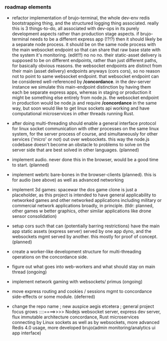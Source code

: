


### roadmap elements

- refactor implementation of brujo-terminal, the whole dev-env redis bootstrapping thing, and the structured logging thing associated.  really this is 3 things-to-do, all associated with dev-ops in its purely development aspects rather than production stage aspects.  if brujo-terminal needs to be a different express app (!?!?) then it should likely be a separate node process.  it should be on the same node process with the main websocket endpoint so that can share that raw base state with the system it's monitoring. (edit!!!) no no no.  their static-asset delivery is supposed to be on different endpoints, rather than just different paths, for basically obvious reasons.  the websocket endpoints are distinct from their main (asset delivery) endpoints anyways (cors cors), so no reason not to point to same websocket endpoint.  that websocket endpoint can be considered well-referenced by **/concordance**.   in the dev-server instance we simulate this main-endpoint distinction by having them each be separate express apps, whereas in staging or production it might be something else entirely from node.js.  the websocket endpoint in production would be node.js and require **/concordance** in the same way, but soon would like to get linux sockets api working and have computational microservices in other threads running Rust.

- after doing multi-threading should enable a general interface protocol for linux socket communication with other processes on the same linux system, for the server process of course, and simultaneously for other services ('micro' or not) out over websockets.  this way the node.js codebase doesn't become an obstacle to problems to solve on the server side that are best solved in other languages. (planned)

- implement audio.  never done this in the browser, would be a good time to start. (planned)

- implement webrtc bare-bones in the browser-clients (planned).  this is for audio (see above) as well as advanced networking

- implement 3d games: spacewar the dos game clone is just a placeholder, as this project is intended to have general applicability to networked games and other networked applications including military or commercial network applications broadly, in principle.  (tldr: planned, other games w better graphics, other similar applications like drone sensor consolidation)

- setup cors such that can (potentially barring restrictions) have the main app static assets (express server) served by one app dyno, and the websockets mgmt served by another.  this mostly for proof of concept. (planned)

- create a worker-like development structure for multi-threading operations on the concordance side.

- figure out what goes into web-workers and what should stay on main thread (ongoing)

- implement network gaming with websockets/ primus (ongoing)

- move express routing and cookies / sessions mgmt to concordance side-effects or some module. (deferred)

- change the repo name ; new auspice aegis etcetera ; general project focus grows ::::====>>>> Nodejs websocket server, express dev server, flux immutable architecture concordance, Rust microservices connecting by Linux sockets as well as by websockets, more advanced Redis 4.0 usage, more developed brujo(admin monitoring/analytics ui app interface)
